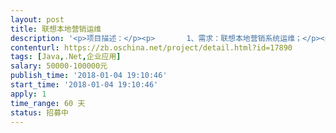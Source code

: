```yaml
---                
layout: post       
title: 联想本地营销运维           
description: '<p>项目描述：</p><p>       1、需求：联想本地营销系统运维；</p><p>       2、方式：现场运维。</p><p>工作说明：</p><p>      1. 负责服务器基础运维工作，如分布式缓存系统、分布式文件存储系统、虚拟化等。</p><p>      2. 配合工程师和架构师，提升服务器的稳定性和负载能力。</p><p>      3. 负责实现与运维相关的自动化工具或系统。</p><p>      4. 分布式、集群化运维，确保集群可用性，稳定性。</p><p>      5. 通过技术手段控制和优化成本，通过工具化及流程提升运维效率。</p><p>      6. 服务器的配置、维护、监控、调优、故障排除等。</p><p>      7. 数据备份、数据监控、应急响应、故障排除、编写数据分析报告等。</p><p>工作要求：</p><p>      1、及时解决系统问题，保障系统稳定运行；</p><p>      2、服从项目经理安排，及时完成每天任务</p>'     
contenturl: https://zb.oschina.net/project/detail.html?id=17890      
tags: [Java,.Net,企业应用]            
salary: 50000-100000元          
publish_time: '2018-01-04 19:10:46'         
start_time: '2018-01-04 19:10:46'           
apply: 1                   
time_range: 60 天              
status: 招募中                  
---                 
```

